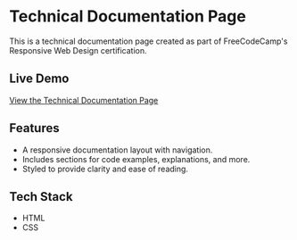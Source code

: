 # Technical Documentation Page

This is a technical documentation page created as part of FreeCodeCamp's Responsive Web Design certification.

## Live Demo
[View the Technical Documentation Page](https://ahmednadeemgondal.github.io/Project_3_Tech_Docs/)

## Features
- A responsive documentation layout with navigation.
- Includes sections for code examples, explanations, and more.
- Styled to provide clarity and ease of reading.

## Tech Stack
- HTML
- CSS
